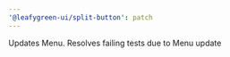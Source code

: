 ```yaml
---
'@leafygreen-ui/split-button': patch
---
```


Updates Menu. Resolves failing tests due to Menu update
